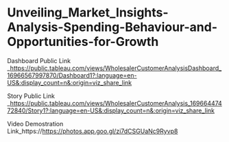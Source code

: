 # Unveiling_Market_Insights-Analysis-Spending-Behaviour-and-Opportunities-for-Growth                                                                                                                              


Dashboard Public Link _https://public.tableau.com/views/WholesalerCustomerAnalysisDashboard_16966567997870/Dashboard1?:language=en-US&:display_count=n&:origin=viz_share_link

Story Public Link _https://public.tableau.com/views/WholesalerCustomerAnalysis_16966447472840/Story1?:language=en-US&:display_count=n&:origin=viz_share_link

Video Demostration Link_https://https://photos.app.goo.gl/zi7dCSGUaNc9Ryvp8
